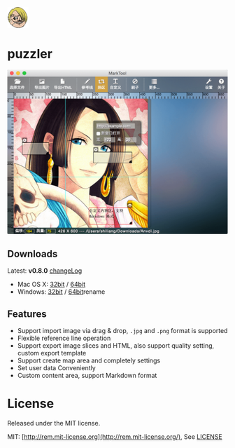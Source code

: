 ![puzzler](src/img/logo.png)

puzzler
==============

![puzzler](docs/screenshot.png)

## Downloads

Latest: **v0.8.0** [changeLog](docs/CHANGELOG.md)

- Mac OS X: [32bit](#) / [64bit](#)
- Windows: [32bit](#) / [64bit](#)rename

## Features

- Support import image via drag & drop, `.jpg` and `.png` format is supported
- Flexible reference line operation
- Support export image slices and HTML, also support quality setting, custom export template
- Support create map area and completely settings
- Set user data Conveniently
- Custom content area, support Markdown format

# License
Released under the MIT license.

MIT: [http://rem.mit-license.org](http://rem.mit-license.org/), See [LICENSE](/LICENSE)
